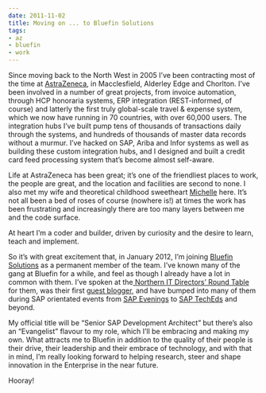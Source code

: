 ```yaml
---
date: 2011-11-02
title: Moving on ... to Bluefin Solutions
tags:
- az
- bluefin
- work
---
```



Since moving back to the North West in 2005 I’ve been contracting most of the time at [AstraZeneca](http://www.astrazeneca.com/Home), in Macclesfield, Alderley Edge and Chorlton. I’ve been involved in a number of great projects, from invoice automation, through HCP honoraria systems, ERP integration (REST-informed, of course) and latterly the first truly global-scale travel & expense system, which we now have running in 70 countries, with over 60,000 users. The integration hubs I’ve built pump tens of thousands of transactions daily through the systems, and hundreds of thousands of master data records without a murmur. I’ve hacked on SAP, Ariba and Infor systems as well as building these custom integration hubs, and I designed and built a credit card feed processing system that’s become almost self-aware.

Life at AstraZeneca has been great; it’s one of the friendliest places to work, the people are great, and the location and facilities are second to none. I also met my wife and theoretical childhood sweetheart [Michelle](www.pipetree.com/michelleadams/) here. It’s not all been a bed of roses of course (nowhere is!) at times the work has been frustrating and increasingly there are too many layers between me and the code surface.

At heart I’m a coder and builder, driven by curiosity and the desire to learn, teach and implement.

So it’s with great excitement that, in January 2012, I’m joining [Bluefin Solutions](http://www.bluefinsolutions.com/) as a permanent member of the team. I’ve known many of the gang at Bluefin for a while, and feel as though I already have a lot in common with them. I’ve spoken at the[ Northern IT Directors’ Round Table](http://lanyrd.com/2010/northern-it-directors-round-table-november/) for them, was their first [guest blogger](http://www.bluefinsolutions.com/insights/guest_blog/), and have bumped into many of them during SAP orientated events from [SAP Evenings](http://lanyrd.com/2009/manchester-sap-evening-november/) to [SAP TechEds](http://lanyrd.com/2010/sapteched-berlin/) and beyond.

My official title will be “Senior SAP Development Architect” but there’s also an “Evangelist” flavour to my role, which I’ll be embracing and making my own. What attracts me to Bluefin in addition to the quality of their people is their drive, their leadership and their embrace of technology, and with that in mind, I’m really looking forward to helping research, steer and shape innovation in the Enterprise in the near future.

Hooray!
